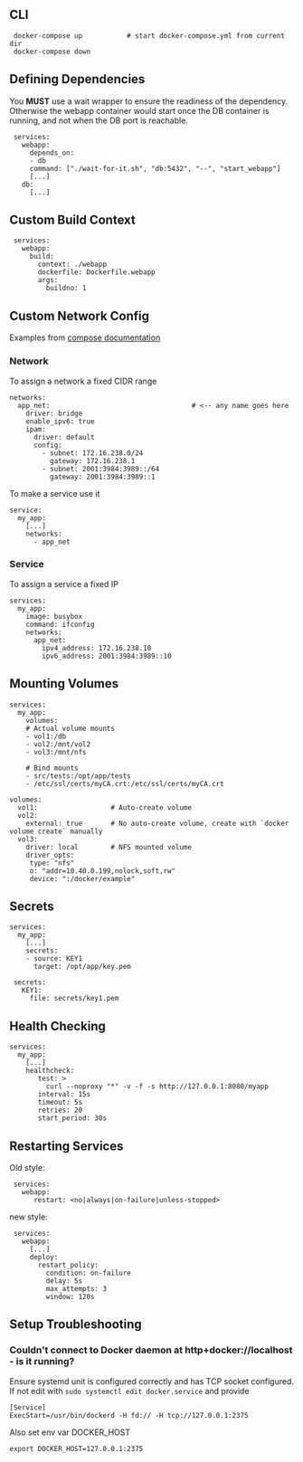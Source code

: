 ## CLI

     docker-compose up           # start docker-compose.yml from current dir
     docker-compose down

## Defining Dependencies

You **MUST** use a wait wrapper to ensure the readiness of the dependency.
Otherwise the webapp container would start once the DB container is running,
and not when the DB port is reachable.

     services:
       webapp:
         depends_on:
         - db
         command: ["./wait-for-it.sh", "db:5432", "--", "start_webapp"]
         [...]
       db:
         [...]

## Custom Build Context

     services:
       webapp:
         build:
           context: ./webapp
           dockerfile: Dockerfile.webapp
           args:
             buildno: 1

## Custom Network Config

Examples from [compose documentation](https://docs.docker.com/compose/compose-file/compose-file-v2/#ipv4_address-ipv6_address)

### Network

To assign a network a fixed CIDR range

    networks:
      app_net:                                   # <-- any name goes here
        driver: bridge
        enable_ipv6: true
        ipam:
          driver: default
          config:
            - subnet: 172.16.238.0/24
              gateway: 172.16.238.1
            - subnet: 2001:3984:3989::/64        
              gateway: 2001:3984:3989::1
              
To make a service use it

    service:
      my_app:
        [...]
        networks:
          - app_net

### Service

To assign a service a fixed IP

    services:
      my_app:
        image: busybox
        command: ifconfig
        networks:
          app_net:
            ipv4_address: 172.16.238.10
            ipv6_address: 2001:3984:3989::10

## Mounting Volumes

    services:
      my_app:
        volumes:
        # Actual volume mounts
        - vol1:/db
        - vol2:/mnt/vol2
        - vol3:/mnt/nfs
        
        # Bind mounts
        - src/tests:/opt/app/tests
        - /etc/ssl/certs/myCA.crt:/etc/ssl/certs/myCA.crt
                
    volumes:
      vol1:                  # Auto-create volume
      vol2:
        external: true       # No auto-create volume, create with `docker volume create` manually
      vol3:
        driver: local        # NFS mounted volume
        driver_opts:
         type: "nfs"
         o: "addr=10.40.0.199,nolock,soft,rw"
         device: ":/docker/example"

## Secrets

    services:
      my_app:
        [...]
        secrets:
        - source: KEY1
          target: /opt/app/key.pem
          
     secrets:
       KEY1:
         file: secrets/key1.pem
         
## Health Checking

    services:
      my_app:
        [...]
        healthcheck:
           test: >
             curl --noproxy "*" -v -f -s http://127.0.0.1:8080/myapp
           interval: 15s
           timeout: 5s
           retries: 20
           start_period: 30s

## Restarting Services

Old style: 

     services:
       webapp:
          restart: <no|always|on-failure|unless-stopped>

new style: 

     services:
       webapp:
         [...]
         deploy:
           restart_policy:
             condition: on-failure
             delay: 5s
             max_attempts: 3
             window: 120s

## Setup Troubleshooting

### Couldn't connect to Docker daemon at http+docker://localhost - is it running?

Ensure systemd unit is configured correctly and has TCP socket configured. 
If not edit with `sudo systemctl edit docker.service` and provide

    [Service]
    ExecStart=/usr/bin/dockerd -H fd:// -H tcp://127.0.0.1:2375

Also set env var DOCKER_HOST

    export DOCKER_HOST=127.0.0.1:2375
